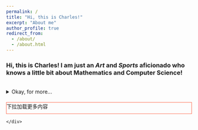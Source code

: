 ```yaml
---
permalink: /
title: "Hi, this is Charles!"
excerpt: "About me"
author_profile: true
redirect_from: 
  - /about/
  - /about.html
---
```

### Hi, this is Charles! I am just an ***Art*** and ***Sports*** aficionado who knows a little bit about Mathematics and Computer Science!

<br>

<details>
<summary>Okay, for more...</summary>
<br>
I am a highly passionate second-year Mathematics and Computer Science student at Macalester College with a solid background in both pure mathematics and applied mathematics(involved with computer and data science). I love competing in mathematical competitions to unveil the elegant beauty of the mathematics. With proficient skills in <i>R, Java, Python, MATLAB, SQL, HTML, CSS</i>, I love using mathematical thinking to solve practical problems as well.
<br>
I love to see the aurora driving four hours away from my school, and I am indulged in Chinese calligraphy, playing basketball, golf, ping-pong, soccer, going fishing, e.t.c. in my spare time. 

 </details>
 
 
 <script src="js/jquery.min.js" type="text/javascript"></script>
 
   <script type="text/javascript">
    $(document).ready(function(){
        var range = 50;             //距下边界长度/单位px
        var elemt = 30;           //插入元素高度/单位px
        var maxnum = 30;            //设置加载最多次数
        var num = 1;
        var totalheight = 0; 
        var main = $("#content");                     //主体元素
        $(window).scroll(function(){
            var srollPos = $(window).scrollTop();    //滚动条距顶部距离(页面超出窗口的高度);
			
            totalheight = parseFloat($(window).height()) + parseFloat(srollPos);
    		if(($(document).height()-range) <= totalheight  && num != maxnum) {
                main.append("<div style='border:1px solid tomato;margin-top:20px;height:"+elemt+
							"' >这是下拉后的内容---"+num+"</div>");
                num++;
            }
        });
    });
    </script>
</head>
<body>
    <div id="content" style="height:960px">
		<div style='border:1px solid tomato;margin-top:20px;height:30' >下拉加载更多内容</div>
		
    </div>
</body> 
 
<br><br><br><br>
<br><br><br><br><br><br><br><br><br><br>

<script type="text/javascript" id="clustrmaps" src="//cdn.clustrmaps.com/map_v2.js?cl=5ee2ff&w=400&t=tt&d=5De8UX9TDFsVQrQw4cE3CBhNblYyl2vQbk42qsTB9Fw&co=ffffff&cmo=d99cff&cmn=ffa3b9&ct=808080"></script>